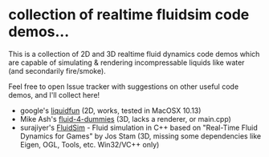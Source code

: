 
# collection of realtime fluidsim code demos...

This is a collection of 2D and 3D realtime fluid dynamics code demos which are capable of simulating & rendering incompressable liquids like water (and secondarily fire/smoke).

Feel free to open Issue tracker with suggestions on other useful code demos, and I'll collect here!

- google's [liquidfun](liquidfun) (2D, works, tested in MacOSX 10.13)
- Mike Ash's [fluid-4-dummies](fluid-4-dummies) (3D, lacks a renderer, or main.cpp)
- surajiyer's [FluidSim](FluidSim) - Fluid simulation in C++ based on "Real-Time Fluid Dynamics for Games" by Jos Stam (3D, missing some dependencies like Eigen, OGL, Tools, etc. Win32/VC++ only)


